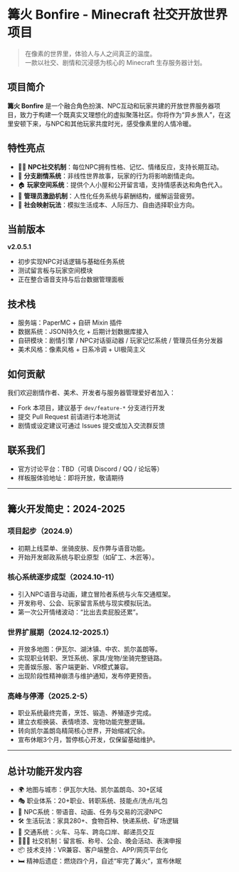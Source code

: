 # 篝火 Bonfire - Minecraft 社交开放世界项目

> 在像素的世界里，体验人与人之间真正的温度。  
> 一款以社交、剧情和沉浸感为核心的 Minecraft 生存服务器计划。

## 项目简介

**篝火 Bonfire** 是一个融合角色扮演、NPC互动和玩家共建的开放世界服务器项目，致力于构建一个既真实又理想化的虚拟聚落社区。你将作为“异乡旅人”，在这里安顿下来，与NPC和其他玩家共度时光，感受像素里的人情冷暖。

## 特性亮点

- 🧍‍♀️ **NPC社交机制**：每位NPC拥有性格、记忆、情绪反应，支持长期互动。
- 📖 **分支剧情系统**：非线性世界故事，玩家的行为将影响剧情走向。
- 🏠 **玩家空间系统**：提供个人小屋和公开留言墙，支持情感表达和角色代入。
- 🧰 **管理员激励机制**：人性化任务系统与薪酬结构，缓解运营疲劳。
- 🧭 **社会映射玩法**：模拟生活成本、人际压力、自由选择职业方向。

## 当前版本

**v2.0.5.1**  
- 初步实现NPC对话逻辑与基础任务系统  
- 测试留言板与玩家空间模块  
- 正在整合语音支持与后台数据管理面板

## 技术栈

- 服务端：PaperMC + 自研 Mixin 插件
- 数据系统：JSON持久化 + 后期计划数据库接入
- 自研模块：剧情引擎 / NPC对话驱动器 / 玩家记忆系统 / 管理员任务分发器
- 美术风格：像素风格 + 日系冷调 + UI极简主义

## 如何贡献

我们欢迎剧情作者、美术、开发者与服务器管理爱好者加入：

- Fork 本项目，建议基于 `dev/feature-*` 分支进行开发
- 提交 Pull Request 前请进行本地测试
- 剧情或设定建议可通过 Issues 提交或加入交流群反馈

## 联系我们

- 官方讨论平台：TBD（可填 Discord / QQ / 论坛等）
- 样板服体验地址：即将开放，敬请期待

---

## 篝火开发简史：2024-2025

### 项目起步（2024.9）
- 初期上线菜单、坐骑皮肤、反作弊与语音功能。
- 开始开发邮政系统与职业原型（如矿工、木匠等）。

### 核心系统逐步成型（2024.10-11）
- 引入NPC语音与动画，建立冒险者系统与火车交通框架。
- 开发称号、公会、玩家留言系统与现实模拟玩法。
- 第一次公开情绪波动：“比出去卖屁股还累”。

### 世界扩展期（2024.12-2025.1）
- 开放多地图：伊瓦尔、湖沐镇、中农、凯尔盖朗等。
- 实现职业转职、烹饪系统、家具/宠物/坐骑完整链路。
- 完善娱乐服、客户端更新、VR模式兼容。
- 出现阶段性精神崩溃与维护通知，发布停更预告。

### 高峰与停滞（2025.2-5）
- 职业系统最终完善，烹饪、锻造、养殖逐步完成。
- 建立衣柜换装、表情喷漆、宠物功能完整逻辑。
- 转向凯尔盖朗岛精简核心世界，开始缩减冗余。
- 宣布休眠3个月，暂停核心开发，仅保留基础维护。

---

## 总计功能开发内容

- 🌍 地图与城市：伊瓦尔大陆、凯尔盖朗岛、30+区域
- 🎭 职业体系：20+职业、转职系统、技能点/洗点/礼包
- 💬 NPC系统：带语音、动画、任务与交易的沉浸NPC
- 🛠 生活玩法：家具280+、食物百种、快递系统、矿场逻辑
- 🚂 交通系统：火车、马车、跨岛口岸、邮递员交互
- 🧑‍🤝‍🧑 社交机制：留言板、称号、公会、晚会活动、表演申报
- 📦 技术支持：VR兼容、客户端整合、APP/网页平台化
- 🛏 精神后遗症：燃烧四个月，自述“牢完了篝火”，宣布休眠